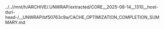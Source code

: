 ../..//mnt/h/ARCHIVE/.UNWRAP/extracted/CORE__2025-08-14__1310__host-duri-head-/__UNWRAP/bf50763c9a/CACHE_OPTIMIZATION_COMPLETION_SUMMARY.md